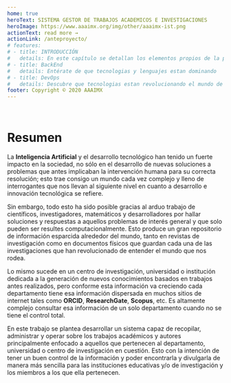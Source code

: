 ```yaml
---
home: true
heroText: SISTEMA GESTOR DE TRABAJOS ACADEMICOS E INVESTIGACIONES
heroImage: https://www.aaaimx.org/img/other/aaaimx-ist.png
actionText: read more →
actionLink: /anteproyecto/
# features:
# - title: INTRODUCCIÓN
#   details: En este capítulo se detallan los elementos propios de la problemática que resolverá el proyecto, así como las especificaciones que se tomarán para abordarlo, como los objetivos, las limitaciones y los alcances. 
# - title: BackEnd
#   details: Entérate de que tecnologias y lenguajes estan dominando 
# - title: DevOps
#   details: Descubre que tecnologias estan revolucionando el mundo de la automatización de depliegue
footer: Copyright © 2020 AAAIMX 
---
```

<br/>

# Resumen

La **Inteligencia Artificial** y el desarrollo tecnológico han tenido un fuerte impacto en la sociedad, no sólo en el desarrollo de nuevas soluciones a problemas que antes implicaban la intervención humana para su correcta resolución; esto trae consigo un mundo cada vez complejo y lleno de interrogantes que nos llevan al siguiente nivel en cuanto a desarrollo e innovación tecnológica se refiere.

Sin embargo, todo esto ha sido posible gracias al arduo trabajo de científicos, investigadores, matemáticos y desarrolladores por hallar soluciones y respuestas a aquellos problemas de interés general y que solo pueden ser resultes computacionalmente. Esto produce un gran repositorio de información esparcida alrededor del mundo, tanto en revistas de investigación como en documentos físicos que guardan cada una de las investigaciones que han revolucionado de entender el mundo que nos rodea.

Lo mismo sucede en un centro de investigación, universidad o institución dedicada a la generación de nuevos conocimientos basados en trabajos antes realizados, pero conforme esta información va creciendo cada departamento tiene esa información dispersada en muchos sitios de internet tales como **ORCID**, **ResearchGate**, **Scopus**, etc. Es altamente complejo consultar esa información de un solo departamento cuando no se tiene el control total.

En este trabajo se plantea desarrollar un sistema capaz de recopilar, administrar y operar sobre los trabajos académicos y autores principalmente enfocado a aquellos que pertenecen al departamento, universidad o centro de investigación en cuestión. Esto con la intención de tener un buen control de la información y poder encontrarla y divulgarla de manera más sencilla para las instituciones educativas y/o de investigación y los miembros a los que ella pertenecen.
